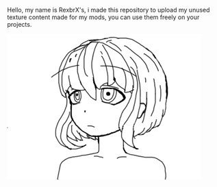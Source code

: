 Hello, my name is RexbrX's, i made this repository to upload my unused texture content made for my mods, you can use them freely on your projects.


![Sample](pack.png)

